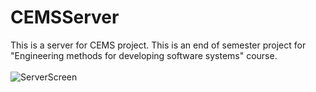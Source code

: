# CEMSServer
This is a server for CEMS project.
This is an end of semester project for "Engineering methods for developing software systems" course. <br> <br>
![ServerScreen](https://user-images.githubusercontent.com/72979004/235006842-219d18bf-b46c-4779-ac12-de4d305d3ac1.jpeg)
